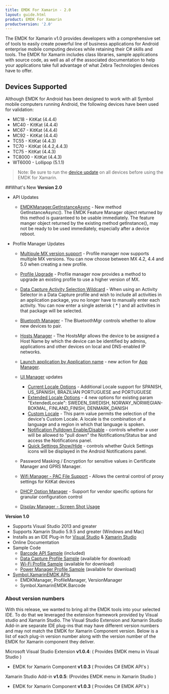 ```yaml
---
title: EMDK For Xamarin - 2.0
layout: guide.html
product: EMDK For Xamarin
productversion: '2.0'
---
```

The EMDK for Xamarin v1.0 provides developers with a comprehensive set of tools to easily create powerful line of business applications for Android enterprise mobile computing devices while retaining their C# skills and tools. The EMDK for Xamarin includes class libraries, sample applications with source code, as well as all of the associated documentation to help your applications take full advantage of what Zebra Technologies devices have to offer.


## Devices Supported
Although EMDK for Android has been designed to work with all Symbol mobile computers running Android, the following devices have been used for validation:

* MC18 - KitKat (4.4.4)
* MC40 - KitKat (4.4.4)
* MC67 - KitKat (4.4.4)
* MC92 - KitKat (4.4.4)
* TC55 - KitKat (4.4.3)
* TC70 - KitKat (4.4.2,4.4.3)
* TC75 - KitKat (4.4.3)
* TC8000 - KitKat (4.4.3)
* WT6000 - Lollipop (5.1.1)

>Note: Be sure to run the [device update](/emdk-for-xamarin/2-0/guide/deviceupdate) on all devices before using the EMDK for Xamarin.



##What's New
**Version 2.0**
* API Updates
	* [EMDKManager.GetInstanceAsync](/emdk-for-xamarin/2-0/api/core/EMDKManager/#getinstanceasync) - New method GetInstanceAsync(). The EMDK Feature Manager object returned by this method is guaranteed to be usable immediately. The feature manger object returned by the existing method getInstance(), may not be ready to be used immediately, especially after a device reboot.

* Profile Manager Updates
	* [Multipule MX version support](/emdk-for-xamarin/2-0/guide/profile-manager) - Profile manager now supports multiple MX versions. You can now choose between  MX 4.2, 4.4 and 5.0 when creating a new profile.
	* [Profile Upgrade](/emdk-for-xamarin/2-0/guide/profile-manager) - Profile manager now provides a method to upgrade an existing profile to use a higher version of MX.
	* [Data Capture Activity Selection Wildcard](/emdk-for-xamarin/2-0/mx/data-capture/activity) - When using an Activity Selector in a Data Capture profile and wish to include all activities in an application package, you no longer have to manually enter each activity. You can now enter a single asterisk ( \* ) and all activities in that package will be selected. 
	* [Bluetooth Manager](/emdk-for-xamarin/2-0/mx/bluetoothmgr/) - The BluetoothMgr controls whether to allow new devices to pair.
	* [Hosts Manager](/emdk-for-xamarin/2-0/mx/hostsmgr/) - The HostsMgr allows the device to be assigned a Host Name by which the device can be identified by admins, applications and other devices on local and DNS-enabled IP networks.
	* [Launch application by Application name](/emdk-for-xamarin/2-0/mx/appmgr/#application-simple-name) - new action for [App Manager](/emdk-for-xamarin/2-0/mx/appmgr).
	* [UI Manager](/emdk-for-xamarin/2-0/mx/uimgr) updates
		* [Current Locale Options](/emdk-for-xamarin/2-0//mx/uimgr/#set-current-locale) - Additional Locale support for SPANISH, US_SPANISH, BRAZILIAN PORTUGUESE and PORTUGUESE
		* [Extended Locale Options](/emdk-for-xamarin/2-0/mx/uimgr/#set-an-extended-locale) - 4 new options for existing param "ExtendedLocale": SWEDEN_SWEDISH, NORWAY_NORWEGIAN-BOKMAL, FINLAND_FINISH, DENMARK_DANISH
		* [Custom Locale](/emdk-for-xamarin/2-0/mx/uimgr/#set-a-custom-locale) - This parm value permits the selection of the device's Custom Locale. A locale is the combination of a language and a region in which that language is spoken.
		* [Notification Pulldown Enable/Disable](/emdk-for-xamarin/2-0/mx/uimgr/#notification-pulldown-enabledisable) - controls whether a user will be allowed to "pull down" the Notifications/Status bar and access the Notifications panel. 
		* [Quick Settings Show/Hide](/emdk-for-xamarin/2-0/mx/uimgr/#quick-settings-icons-showhide) -  controls whether Quick Settings icons will be displayed in the Android Notifications panel.
	* Password Masking / Encryption for sensitive values in Certificate Manager and GPRS Manager.
	* [Wifi Manager - PAC File Support](/emdk-for-xamarin/2-0/mx/wifi/#pac-file-url) - Allows the central control of proxy settings for KitKat devices
	* [DHCP Option Manager](/emdk-for-xamarin/2-0/mx/dhcp/) - Support for vendor specific options for granular configuration control

	* [Display Manager - Screen Shot Usage](/emdk-for-xamarin/2-0/mx/displaymgr/#screen-shot-usage)

**Version 1.0**

* Supports Visual Studio 2013 and greater
* Supports Xamarin Studio 5.9.5 and greater (Windows and Mac)
* Installs as an IDE Plug-in for [Visual Studio](/emdk-for-xamarin/1-0/guide/vs/setup) & [Xamarin Studio](/emdk-for-xamarin/1-0/guide/xs/setup)
* Online Documentation
* Sample Code
	* [Barcode API Sample](/emdk-for-xamarin/1-0/samples/barcode/) (included)
	* [Data Capture Profile Sample](/emdk-for-xamarin/1-0/samples/data-capture/) (available for download)
	* [Wi-Fi Profile Sample](/emdk-for-xamarin/1-0/samples/wifi/) (available for download)
	* [Power Manager Profile Sample](/emdk-for-xamarin/1-0/samples/power/) (available for download)
* [Symbol.XamarinEMDK APIs](/emdk-for-xamarin/1-0/api)
	* EMDKManager, ProfileManager, VersionManager
	* Symbol.XamarinEMDK.Barcode

### About version numbers
With this release, we wanted to bring all the EMDK tools into your selected IDE. To do that we leveraged the extension framework provided by Visual studio and Xamarin Studio. The Visual Studio Extension and Xamarin Studio Add-in are separate IDE plug-ins that may have different version numbers and may not match the EMDK for Xamarin Component version. Below is a list of each plug-in version number along with the version number of the EMDK for Xamarin component they deliver.

Microsoft Visual Studio Extension **v1.0.4**: ( Provides EMDK menu in Visual Studio )

* EMDK for Xamarin Component **v1.0.3** ( Provides C# EMDK API's )

Xamarin Studio Add-in **v1.0.5**: (Provides EMDK menu in Xamarin Studio )

* EMDK for Xamarin Component **v1.0.3** ( Provides C# EMDK API's )












